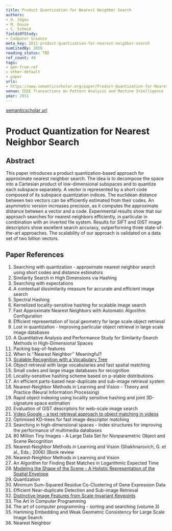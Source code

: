 ```yaml
---
title: Product Quantization for Nearest Neighbor Search
authors:
- H. Jégou
- M. Douze
- C. Schmid
fieldsOfStudy:
- Computer Science
meta_key: 2011-product-quantization-for-nearest-neighbor-search
numCitedBy: 2058
reading_status: TBD
ref_count: 40
tags:
- gen-from-ref
- other-default
- paper
urls:
- https://www.semanticscholar.org/paper/Product-Quantization-for-Nearest-Neighbor-Search-Jégou-Douze/4748d22348e72e6e06c2476486afddbc76e5eca7?sort=total-citations
venue: IEEE Transactions on Pattern Analysis and Machine Intelligence
year: 2011
---
```


[semanticscholar url](https://www.semanticscholar.org/paper/Product-Quantization-for-Nearest-Neighbor-Search-Jégou-Douze/4748d22348e72e6e06c2476486afddbc76e5eca7?sort=total-citations)

# Product Quantization for Nearest Neighbor Search

## Abstract

This paper introduces a product quantization-based approach for approximate nearest neighbor search. The idea is to decompose the space into a Cartesian product of low-dimensional subspaces and to quantize each subspace separately. A vector is represented by a short code composed of its subspace quantization indices. The euclidean distance between two vectors can be efficiently estimated from their codes. An asymmetric version increases precision, as it computes the approximate distance between a vector and a code. Experimental results show that our approach searches for nearest neighbors efficiently, in particular in combination with an inverted file system. Results for SIFT and GIST image descriptors show excellent search accuracy, outperforming three state-of-the-art approaches. The scalability of our approach is validated on a data set of two billion vectors.

## Paper References

1. Searching with quantization - approximate nearest neighbor search using short codes and distance estimators
2. Similarity Search in High Dimensions via Hashing
3. Searching with expectations
4. A contextual dissimilarity measure for accurate and efficient image search
5. Spectral Hashing
6. Kernelized locality-sensitive hashing for scalable image search
7. Fast Approximate Nearest Neighbors with Automatic Algorithm Configuration
8. Efficient representation of local geometry for large scale object retrieval
9. Lost in quantization - Improving particular object retrieval in large scale image databases
10. A Quantitative Analysis and Performance Study for Similarity-Search Methods in High-Dimensional Spaces
11. Packing bag-of-features
12. When Is ''Nearest Neighbor'' Meaningful?
13. [Scalable Recognition with a Vocabulary Tree](2006-scalable-recognition-with-a-vocabulary-tree)
14. Object retrieval with large vocabularies and fast spatial matching
15. Small codes and large image databases for recognition
16. Locality-sensitive hashing scheme based on p-stable distributions
17. An efficient parts-based near-duplicate and sub-image retrieval system
18. Nearest-Neighbor Methods in Learning and Vision - Theory and Practice (Neural Information Processing)
19. Rapid object indexing using locality sensitive hashing and joint 3D-signature space estimation
20. Evaluation of GIST descriptors for web-scale image search
21. [Video Google - a text retrieval approach to object matching in videos](2003-video-google-a-text-retrieval-approach-to-object-matching-in-videos)
22. Optimised KD-trees for fast image descriptor matching
23. Searching in high-dimensional spaces - Index structures for improving the performance of multimedia databases
24. 80 Million Tiny Images - A Large Data Set for Nonparametric Object and Scene Recognition
25. Nearest-Neighbor Methods in Learning and Vision (Shakhnarovich, G. et al., Eds.; 2006) [Book review
26. Nearest-Neighbor Methods in Learning and Vision
27. An Algorithm for Finding Best Matches in Logarithmic Expected Time
28. [Modeling the Shape of the Scene - A Holistic Representation of the Spatial Envelope](2004-modeling-the-shape-of-the-scene-a-holistic-representation-of-the-spatial-envelope)
29. Quantization
30. Minimum Sum-Squared Residue Co-Clustering of Gene Expression Data
31. Efficient Near-duplicate Detection and Sub-image Retrieval
32. [Distinctive Image Features from Scale-Invariant Keypoints](2004-distinctive-image-features-from-scale-invariant-keypoints)
33. The Art in Computer Programming
34. The art of computer programming - sorting and searching (volume 3)
35. Hamming Embedding and Weak Geometric Consistency for Large Scale Image Search
36. Nearest Neighbor
